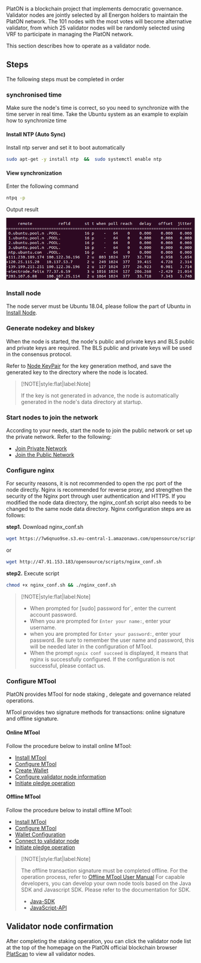 
PlatON is a blockchain project that implements democratic governance. Validator nodes are jointly selected by all Energon holders to maintain the PlatON network. The 101 nodes with the most votes will become alternative validator, from which 25 validator nodes will be randomly selected using VRF to participate in managing the PlatON network.

 
This section describes how to operate as a validator node.

## Steps

The following steps must be completed in order

### synchronised time

Make sure the node's time is correct, so you need to synchronize with the time server in real time. Take the Ubuntu system as an example to explain how to synchronize time


#### Install NTP (Auto Sync)


Install ntp server and set it to boot automatically

```bash
sudo apt-get -y install ntp  &&  sudo systemctl enable ntp
```


#### View synchronization

Enter the following command 

```bash
ntpq -p
```

Output result

![ntpq返回](ntpq.assets/ntpq.png)
 
 
  

### Install node

The node server must be Ubuntu 18.04, please follow the part of Ubuntu in [Install Node](/en-us/Node/_[English]-Install-Node.md).


### Generate nodekey and blskey

When the node is started, the node's public and private keys and BLS public and private keys are required. The BLS public and private keys will be used in the consensus protocol.

Refer to [Node KeyPair](/en-us/Node/_[English]-WalletFile-and-KeyPair.md#Node-key) for the key generation method, and save the generated key to the directory where the node is located.

 
> [!NOTE|style:flat|label:Note]
>
> If the key is not generated in advance, the node is automatically generated in the node's data directory at startup.


### Start nodes to join the network

According to your needs, start the node to join the public network or set up the private network. Refer to the following:

- [Join Private Network](/en-us/Network/[English]-SettingUp-Private-Chain.md)
- [Join the Public Network](/en-us/Network/[English]-MainNet-and-TestNet.md)


### Configure nginx


For security reasons, it is not recommended to open the rpc port of the node directly. Nginx is recommended for reverse proxy, and strengthen the security of the Nginx port through user authentication and HTTPS. If you modified the node data directory, the nginx_conf.sh script also needs to be changed to the same node data directory. Nginx configuration steps are as follows:


**step1.** Download nginx_conf.sh

 
``` bash
wget https://7w6qnuo9se.s3.eu-central-1.amazonaws.com/opensource/scripts/nginx_conf.sh
```

or

``` bash
wget http://47.91.153.183/opensource/scripts/nginx_conf.sh
```

**step2.** Execute script

``` bash
chmod +x nginx_conf.sh && ./nginx_conf.sh
```


> [!NOTE|style:flat|label:Note]
>
> - When prompted for [sudo] password for`, enter the current account password.
> - When you are prompted for `Enter your name:`, enter your username.
> - when you are prompted for `Enter your password:`, enter your password. Be sure to remember the user name and password, this will be needed later in the configuration of MTool.
> - When the prompt `ngnix conf succeed` is displayed, it means that nginx is successfully configured. If the configuration is not successful, please contact us.



### Configure MTool

PlatON provides MTool for node staking , delegate and governance related operations.

MTool provides two signature methods for transactions: online signature and offline signature.

#### Online MTool

  Follow the procedure below to install online MTool:
- [Install MTool](/en-us/Tool/[English]-Online-MTool-user-manual.md#Install-Online-MTool)
- [Configure MTool](/en-us/Tool/[English]-Online-MTool-user-manual.md#Configure-Online-MTool)
- [Create Wallet](/en-us/Tool/[English]-Online-MTool-user-manual.md#Create-Wallet)
- [Configure validator node information](/en-us/Tool/[English]-Online-MTool-user-manual.md#Configure-verification-node-information)
- [Initiate pledge operation](/en-us/Tool/[English]-Online-MTool-user-manual.md#Initiate-a-pledge-operation)

#### Offline MTool

  Follow the procedure below to install offline MTool:
- [Install MTool](/en-us/Tool/[English]-Offline-MTool-user-manual.md#Install-MTool)
- [Configure MTool](/en-us/Tool/[English]-Offline-MTool-user-manual.md#Configuration)
- [Wallet Configuration](/en-us/Tool/[English]-Offline-MTool-user-manual.md#Wallet-configuration)
- [Connect to validator node](/en-us/Tool/[English]-Offline-MTool-user-manual.md#Connect-to-validation-node)
- [Initiate pledge operation](/en-us/Tool/[English]-Offline-MTool-user-manual.md#Initiate-a-pledge-operation)


> [!NOTE|style:flat|label:Note]
>
> The offline transaction signature must be completed offline. For the operation process, refer to [Offline MTool User Manual](/en-us/Tool/[English]-Offline-MTool-user-manual.md#Basic-operation-flow)
> For capable developers, you can develop your own node tools based on the Java SDK and Javascript SDK. Please refer to the documentation for SDK.
> - [Java-SDK](en-us/Development/[English]-Java-SDK.md)
> - [JavaScript-API](en-us/Development/[English]-JS-SDK.md)


## Validator node confirmation


After completing the staking operation, you can click the validator node list at the top of the homepage on the PlatON official blockchain browser [PlatScan](https://platscan.test.platon.network) to view all validator nodes.









